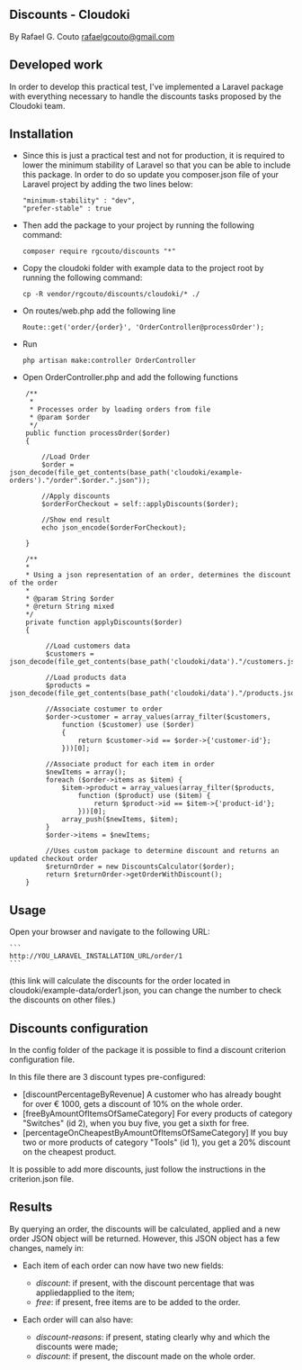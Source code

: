 ## Discounts - Cloudoki

By Rafael G. Couto <rafaelgcouto@gmail.com>



## Developed work

In order to develop this practical test, I've implemented a Laravel package with everything necessary to handle the discounts tasks
proposed by the Cloudoki team.



## Installation

- Since this is just a practical test and not for production, it is required to lower the minimum stability of Laravel 
so that you can be able to include this package. In order to do so update you composer.json file of your Laravel project by adding the two lines below:

    
    ```
    "minimum-stability" : "dev", 
    "prefer-stable" : true
    ```

- Then add the package to your project by running the following command:

    
    ```composer require rgcouto/discounts "*"```

- Copy the cloudoki folder with example data to the project root by running the following command:

    
    ```cp -R vendor/rgcouto/discounts/cloudoki/* ./```


- On routes/web.php add the following line


    ```Route::get('order/{order}', 'OrderController@processOrder');```


- Run


    ```php artisan make:controller OrderController```


- Open OrderController.php and add the following functions

```
    /**
     *
     * Processes order by loading orders from file
     * @param $order
     */
    public function processOrder($order)
    {

        //Load Order
        $order = json_decode(file_get_contents(base_path('cloudoki/example-orders')."/order".$order.".json"));

        //Apply discounts
        $orderForCheckout = self::applyDiscounts($order);

        //Show end result
        echo json_encode($orderForCheckout);

    }

    /**
    *
    * Using a json representation of an order, determines the discount of the order
    *
    * @param String $order
    * @return String mixed
    */
    private function applyDiscounts($order)
    {
 
         //Load customers data
         $customers = json_decode(file_get_contents(base_path('cloudoki/data')."/customers.json"));
    
         //Load products data
         $products = json_decode(file_get_contents(base_path('cloudoki/data')."/products.json"));
    
         //Associate costumer to order
         $order->customer = array_values(array_filter($customers,
             function ($customer) use ($order)
             {
                 return $customer->id == $order->{'customer-id'};
             }))[0];
    
         //Associate product for each item in order
         $newItems = array();
         foreach ($order->items as $item) {
             $item->product = array_values(array_filter($products,
                 function ($product) use ($item) {
                     return $product->id == $item->{'product-id'};
                 }))[0];
             array_push($newItems, $item);
         }
         $order->items = $newItems;
    
         //Uses custom package to determine discount and returns an updated checkout order
         $returnOrder = new DiscountsCalculator($order);
         return $returnOrder->getOrderWithDiscount();
    }  
```	

## Usage

Open your browser and navigate to the following URL:

	```
	http://YOU_LARAVEL_INSTALLATION_URL/order/1
	```
    
   (this link will calculate the discounts for the order located in cloudoki/example-data/order1.json, you can change the number to check the 
   discounts on other files.)

## Discounts configuration

In the config folder of the package it is possible to find a discount criterion configuration file.

In this file there are 3 discount types pre-configured:
- [discountPercentageByRevenue] A customer who has already bought for over € 1000, gets a discount of 10% on the whole order.
- [freeByAmountOfItemsOfSameCategory] For every products of category "Switches" (id 2), when you buy five, you get a sixth for free.
- [percentageOnCheapestByAmountOfItemsOfSameCategory] If you buy two or more products of category "Tools" (id 1), you get a 20% discount on the cheapest product.

It is possible to add more discounts, just follow the instructions in the criterion.json file.

## Results

By querying an order, the discounts will be calculated, applied and a new order JSON object will be returned. However, this JSON object has a few changes, namely in:

- Each item of each order can now have two new fields: 

    - *discount*: if present, with the discount percentage that was appliedapplied to the item;
    - *free*: if present, free items are to be added to the order.
    
- Each order will can also have:
    
    - *discount-reasons*: if present, stating clearly why and which the discounts were made;
    - *discount*: if present, the discount made on the whole order.